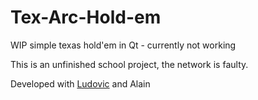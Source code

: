 # Tex-Arc-Hold-em
WIP simple texas hold'em in Qt - currently not working

This is an unfinished school project, the network is faulty.

Developed with [Ludovic](https://github.com/Naralas1) and Alain
